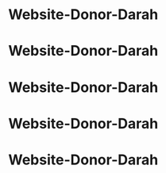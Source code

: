 # Website-Donor-Darah
# Website-Donor-Darah
# Website-Donor-Darah
# Website-Donor-Darah
# Website-Donor-Darah
